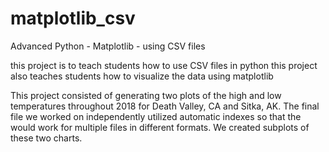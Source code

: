 # matplotlib_csv
Advanced Python - Matplotlib - using CSV files

this project is to teach students how to use CSV files in python
this project also teaches students how to visualize the data using matplotlib

This project consisted of generating two plots of the high and low temperatures throughout 2018 for Death Valley, CA and Sitka, AK.  The final file we worked on independently utilized automatic indexes so that the would work for multiple files in different formats.  We created subplots of these two charts.